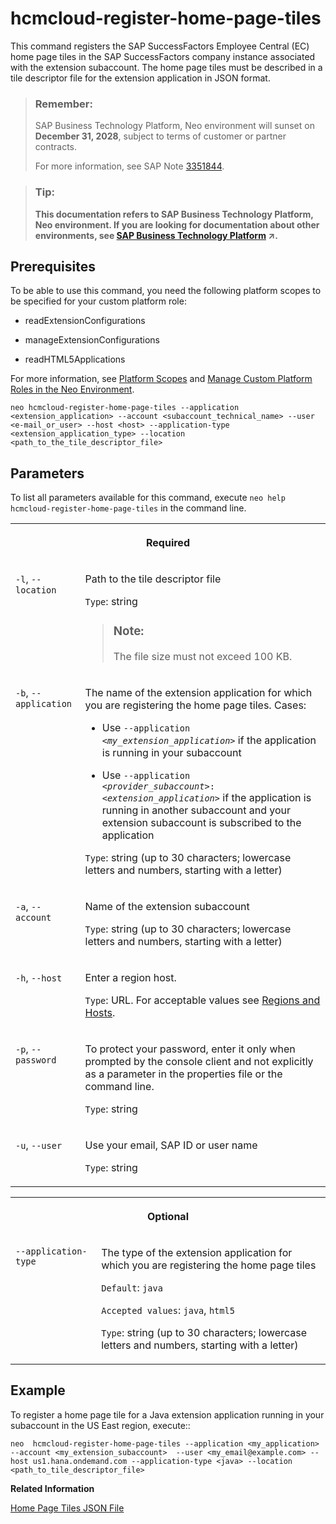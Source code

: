 <!-- loiod274421269594bc4b8b917d488412bd6 -->

# hcmcloud-register-home-page-tiles

This command registers the SAP SuccessFactors Employee Central \(EC\) home page tiles in the SAP SuccessFactors company instance associated with the extension subaccount. The home page tiles must be described in a tile descriptor file for the extension application in JSON format.



> ### Remember:  
> SAP Business Technology Platform, Neo environment will sunset on **December 31, 2028**, subject to terms of customer or partner contracts.
> 
> For more information, see SAP Note [3351844](https://me.sap.com/notes/3351844).

> ### Tip:  
> **This documentation refers to SAP Business Technology Platform, Neo environment. If you are looking for documentation about other environments, see [SAP Business Technology Platform](https://help.sap.com/viewer/65de2977205c403bbc107264b8eccf4b/Cloud/en-US/6a2c1ab5a31b4ed9a2ce17a5329e1dd8.html "SAP Business Technology Platform (SAP BTP) is an integrated offering comprised of the following technology portfolios: application development; process automation; integration; data, analytics, and enterprise planning; artificial intelligence. The platform offers users the ability to turn data into business value, compose end-to-end business processes, connect entire IT landscapes, and personalize, build and extend SAP applications. This reduces the overall total cost of ownership maintaining SAP landscapes and third-party software across end-to-end business processes.") :arrow_upper_right:.**



<a name="loiod274421269594bc4b8b917d488412bd6__section_sxq_x4j_ndb"/>

## Prerequisites

To be able to use this command, you need the following platform scopes to be specified for your custom platform role:

-   readExtensionConfigurations

-   manageExtensionConfigurations

-   readHTML5Applications


For more information, see [Platform Scopes](https://help.sap.com/viewer/65de2977205c403bbc107264b8eccf4b/Cloud/en-US/f2260746ed8e446fafdeaaa8ab43e307.html) and [Manage Custom Platform Roles in the Neo Environment](https://help.sap.com/viewer/65de2977205c403bbc107264b8eccf4b/Cloud/en-US/ede5f721e78e4d678c87c8a200c564ca.html).



```
neo hcmcloud-register-home-page-tiles --application <extension_application> --account <subaccount_technical_name> --user <e-mail_or_user> --host <host> --application-type <extension_application_type> --location <path_to_the_tile_descriptor_file>
```



## Parameters



To list all parameters available for this command, execute `neo help hcmcloud-register-home-page-tiles` in the command line.


<table>
<tr>
<th valign="top" colspan="2">

Required

</th>
</tr>
<tr>
<td valign="top">

`-l`, `--location`

</td>
<td valign="top">

Path to the tile descriptor file

`Type`: string

> ### Note:  
> The file size must not exceed 100 KB.



</td>
</tr>
<tr>
<td valign="top">

`-b`, `--application`

</td>
<td valign="top">

The name of the extension application for which you are registering the home page tiles. Cases:

-   Use <code>--application <i class="varname">&lt;my_extension_application&gt;</i></code> if the application is running in your subaccount

-   Use <code>--application <i class="varname">&lt;provider_subaccount&gt;</i>:<i class="varname">&lt;extension_application&gt;</i></code> if the application is running in another subaccount and your extension subaccount is subscribed to the application


`Type`: string \(up to 30 characters; lowercase letters and numbers, starting with a letter\)

</td>
</tr>
<tr>
<td valign="top">

`-a`, `--account`

</td>
<td valign="top">

Name of the extension subaccount

`Type`: string \(up to 30 characters; lowercase letters and numbers, starting with a letter\)

</td>
</tr>
<tr>
<td valign="top">

`-h`, `--host`

</td>
<td valign="top">

Enter a region host.

`Type`: URL. For acceptable values see [Regions and Hosts](https://help.sap.com/viewer/65de2977205c403bbc107264b8eccf4b/Cloud/en-US/350356d1dc314d3199dca15bd2ab9b0e.html).

</td>
</tr>
<tr>
<td valign="top">

`-p`, `--password`

</td>
<td valign="top">

To protect your password, enter it only when prompted by the console client and not explicitly as a parameter in the properties file or the command line.

`Type`: string

</td>
</tr>
<tr>
<td valign="top">

`-u`, `--user`

</td>
<td valign="top">

Use your email, SAP ID or user name

`Type`: string

</td>
</tr>
</table>


<table>
<tr>
<th valign="top" colspan="2">

Optional

</th>
</tr>
<tr>
<td valign="top">

`--application-type`

</td>
<td valign="top">

The type of the extension application for which you are registering the home page tiles

`Default`: `java`

`Accepted values`: `java`, `html5`

`Type`: string \(up to 30 characters; lowercase letters and numbers, starting with a letter\)

</td>
</tr>
</table>



## Example

To register a home page tile for a Java extension application running in your subaccount in the US East region, execute::

```
neo  hcmcloud-register-home-page-tiles --application <my_application> --account <my_extension_subaccount>  --user <my_email@example.com> --host us1.hana.ondemand.com --application-type <java> --location <path_to_tile_descriptor_file>
```

**Related Information**  


[Home Page Tiles JSON File](https://help.sap.com/viewer/65de2977205c403bbc107264b8eccf4b/Cloud/en-US/872d124e75094aa5a782fb5703d88eb3.html)

